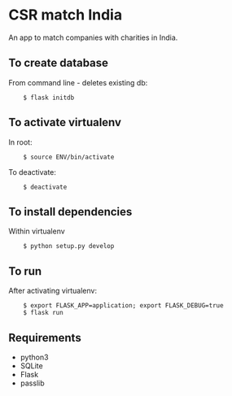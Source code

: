 # CSR match India #

An app to match companies with charities in India.

## To create database ##
From command line - deletes existing db:

        $ flask initdb

## To activate virtualenv ##
In root:
        
        $ source ENV/bin/activate

To deactivate:
        
        $ deactivate

## To install dependencies ##
Within virtualenv

        $ python setup.py develop
        
## To run ##
After activating virtualenv:

        $ export FLASK_APP=application; export FLASK_DEBUG=true
        $ flask run

## Requirements ##
- python3
- SQLite
- Flask
- passlib
